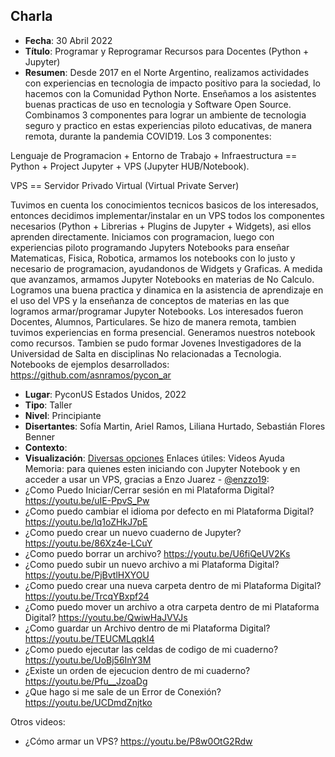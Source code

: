 ## Charla
* **Fecha**: 30 Abril 2022
* **Título**: Programar y Reprogramar Recursos para Docentes (Python + Jupyter)
* **Resumen**: 
Desde 2017 en el Norte Argentino, realizamos actividades con experiencias en tecnologia de impacto positivo para la sociedad, lo hacemos con la Comunidad Python Norte. Enseñamos a los asistentes buenas practicas de uso en tecnologia y Software Open Source.
Combinamos 3 componentes para lograr un ambiente de tecnologia seguro y practico en estas experiencias piloto educativas, de manera remota, durante la pandemia COVID19.
Los 3 componentes:

Lenguaje de Programacion + Entorno de Trabajo + Infraestructura == Python + Project Jupyter + VPS (Jupyter HUB/Notebook).

VPS == Servidor Privado Virtual (Virtual Private Server)

Tuvimos en cuenta los conocimientos tecnicos basicos de los interesados, entonces decidimos implementar/instalar en un VPS todos los componentes necesarios (Python + Librerias + Plugins de Jupyter + Widgets), asi ellos aprenden directamente.
Iniciamos con programacion, luego con experiencias piloto programando Jupyters Notebooks para enseñar Matematicas, Fisica, Robotica, armamos los notebooks con lo justo y necesario de programacion, ayudandonos de Widgets y Graficas.
A medida que avanzamos, armamos Jupyter Notebooks en materias de No Calculo.
Logramos una buena practica y dinamica en la asistencia de aprendizaje en el uso del VPS y la enseñanza de conceptos de materias en las que logramos armar/programar Jupyter Notebooks.
Los interesados fueron Docentes, Alumnos, Particulares.
Se hizo de manera remota, tambien tuvimos experiencias en forma presencial.
Generamos nuestros notebook como recursos.
Tambien se pudo formar Jovenes Investigadores de la Universidad de Salta en disciplinas No relacionadas a Tecnologia.
Notebooks de ejemplos desarrollados: https://github.com/asnramos/pycon_ar
* **Lugar**: PyconUS Estados Unidos, 2022
* **Tipo**: Taller
* **Nivel**: Principiante
* **Disertantes**: Sofía Martin, Ariel Ramos, Liliana Hurtado, Sebastián Flores Benner
* **Contexto**: 
* **Visualización**: [Diversas opciones](https://github.com/entrerrianas/pyconus2022)
Enlaces útiles:
Videos Ayuda Memoria: para quienes esten iniciando con Jupyter Notebook y en acceder a usar un VPS, 
gracias a Enzo Juarez - [@enzzo19](https://github.com/enzzo19/):
* ¿Como Puedo Iniciar/Cerrar sesión en mi Plataforma Digital? https://youtu.be/uIE-PpvS_Pw
* ¿Como puedo cambiar el idioma por defecto en mi Plataforma Digital? https://youtu.be/lq1oZHkJ7pE
* ¿Como puedo crear un nuevo cuaderno de Jupyter? https://youtu.be/86Xz4e-LCuY
* ¿Como puedo borrar un archivo? https://youtu.be/U6fiQeUV2Ks
* ¿Como puedo subir un nuevo archivo a mi Plataforma Digital? https://youtu.be/PjBvtlHXYOU
* ¿Como puedo crear una nueva carpeta dentro de mi Plataforma Digital? https://youtu.be/TrcqYBxpf24
* ¿Como puedo mover un archivo a otra carpeta dentro de mi Plataforma Digital? https://youtu.be/QwiwHaJVVJs
* ¿Como guardar un Archivo dentro de mi Plataforma Digital? https://youtu.be/TEUCMLqqkI4
* ¿Como puedo ejecutar las celdas de codigo de mi cuaderno? https://youtu.be/UoBj56InY3M
* ¿Existe un orden de ejecucion dentro de mi cuaderno? https://youtu.be/Pfu__JzoaDg
* ¿Que hago si me sale de un Error de Conexión?  https://youtu.be/UCDmdZnjtko

Otros videos:
* ¿Cómo armar un VPS? https://youtu.be/P8w0OtG2Rdw
